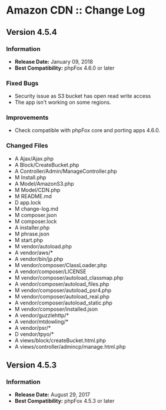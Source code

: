 # Amazon CDN :: Change Log

## Version 4.5.4

### Information

- **Release Date:** January 09, 2018
- **Best Compatibility:** phpFox 4.6.0 or later

### Fixed Bugs

- Security issue as S3 bucket has open read write access
- The app isn't working on some regions.

### Improvements

- Check compatible with phpFox core and porting apps 4.6.0.

### Changed Files
- A Ajax/Ajax.php
- A Block/CreateBucket.php
- A Controller/Admin/ManageController.php
- M Install.php
- A Model/AmazonS3.php
- M Model/CDN.php
- M README.md
- D app.lock
- M change-log.md
- M composer.json
- M composer.lock
- A installer.php
- M phrase.json
- M start.php
- M vendor/autoload.php
- A vendor/aws/*
- A vendor/bin/jp.php
- M vendor/composer/ClassLoader.php
- A vendor/composer/LICENSE
- M vendor/composer/autoload_classmap.php
- A vendor/composer/autoload_files.php
- M vendor/composer/autoload_psr4.php
- M vendor/composer/autoload_real.php
- A vendor/composer/autoload_static.php
- M vendor/composer/installed.json
- A vendor/guzzlehttp/*
- A vendor/mtdowling/*
- A vendor/psr/*
- D vendor/tpyo/*
- A views/block/createBucket.html.php
- A views/controller/admincp/manage.html.php

## Version 4.5.3

### Information

- **Release Date:** August 29, 2017
- **Best Compatibility:** phpFox 4.5.3 or later

